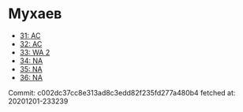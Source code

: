 # Мухаев
- [31: AC](31.md)
- [32: AC](32.md)
- [33: WA 2](33.md)
- [34: NA](34.md)
- [35: NA](35.md)
- [36: NA](36.md)

Commit: c002dc37cc8e313ad8c3edd82f235fd277a480b4
 fetched at: 20201201-233239

